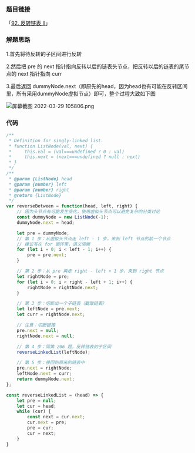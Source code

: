 ### 题目链接

「[92. 反转链表 II](https://leetcode-cn.com/problems/reverse-linked-list-ii/)」

### 解题思路

1.首先将待反转的子区间进行反转

2.然后把 pre 的 next 指针指向反转以后的链表头节点，把反转以后的链表的尾节点的 next 指针指向 curr

3.最后返回 dummyNode.next（即原先的head，因为head也有可能在反转区间里，所有采用dummyNode虚拟节点）即可，整个过程大致如下图

![屏幕截图 2022-03-29 105806.png](https://pic.leetcode-cn.com/1648523369-iJlrdj-%E5%B1%8F%E5%B9%95%E6%88%AA%E5%9B%BE%202022-03-29%20105806.png)

### 代码

```javascript
/**
 * Definition for singly-linked list.
 * function ListNode(val, next) {
 *     this.val = (val===undefined ? 0 : val)
 *     this.next = (next===undefined ? null : next)
 * }
 */
/**
 * @param {ListNode} head
 * @param {number} left
 * @param {number} right
 * @return {ListNode}
 */
var reverseBetween = function(head, left, right) {
    // 因为头节点有可能发生变化，使用虚拟头节点可以避免复杂的分类讨论
    const dummyNode = new ListNode(-1);
    dummyNode.next = head;

    let pre = dummyNode;
    // 第 1 步：从虚拟头节点走 left - 1 步，来到 left 节点的前一个节点
    // 建议写在 for 循环里，语义清晰
    for (let i = 0; i < left - 1; i++) {
        pre = pre.next;
    }

    // 第 2 步：从 pre 再走 right - left + 1 步，来到 right 节点
    let rightNode = pre;
    for (let i = 0; i < right - left + 1; i++) {
        rightNode = rightNode.next;
    }

    // 第 3 步：切断出一个子链表（截取链表）
    let leftNode = pre.next;
    let curr = rightNode.next;

    // 注意：切断链接
    pre.next = null;
    rightNode.next = null;

    // 第 4 步：同第 206 题，反转链表的子区间
    reverseLinkedList(leftNode);

    // 第 5 步：接回到原来的链表中
    pre.next = rightNode;
    leftNode.next = curr;
    return dummyNode.next;
};

const reverseLinkedList = (head) => {
    let pre = null;
    let cur = head;
    while (cur) {
        const next = cur.next;
        cur.next = pre;
        pre = cur;
        cur = next;
    }
}
```

